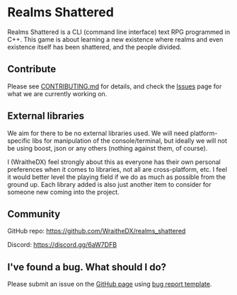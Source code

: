# Realms Shattered

  Realms Shattered is a CLI (command line interface) text RPG programmed in C++. This game is about learning a new existence where realms and even existence itself has been shattered, and the people divided.

## Contribute

 Please see [CONTRIBUTING.md](https://github.com/WraitheDX/realms_shattered/blob/master/docs/contributing.md) for details, and check the [Issues](https://github.com/WraitheDX/realms_shattered/issues) page for what we are currently working on.

## External libraries

  We aim for there to be no external libraries used. We will need platform-specific libs for manipulation of the console/terminal, but ideally we will not be using boost, json or any others (nothing against them, of course).

  I (WraitheDX) feel strongly about this as everyone has their own personal preferences when it comes to libraries, not all are cross-platform, etc. I feel it would better level the playing field if we do as much as possible from the ground up. Each library added is also just another item to consider for someone new coming into the project.

## Community

GitHub repo: https://github.com/WraitheDX/realms_shattered

Discord: https://discord.gg/6aW7DFB

## I've found a bug. What should I do?

Please submit an issue on the [GitHub page](https://github.com/WraitheDX/realms_shattered/issues) using [bug report template](https://github.com/WraitheDX/realms_shattered/blob/master/docs/bug_report_template.md).
